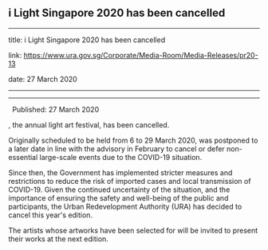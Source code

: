## i Light Singapore 2020 has been cancelled
---
title: i Light Singapore 2020 has been cancelled

link: https://www.ura.gov.sg/Corporate/Media-Room/Media-Releases/pr20-13

date: 27 March 2020

---

-----------------------------------------

  Published: 27 March 2020

, the annual light art festival, has been cancelled.

Originally scheduled to be held from 6 to 29 March 2020,  was postponed to a later date in line with the advisory in February to cancel or defer non-essential large-scale events due to the COVID-19 situation.

Since then, the Government has implemented stricter measures and restrictions to reduce the risk of imported cases and local transmission of COVID-19. Given the continued uncertainty of the situation, and the importance of ensuring the safety and well-being of the public and participants, the Urban Redevelopment Authority (URA) has decided to cancel this year's edition.

The artists whose artworks have been selected for  will be invited to present their works at the next edition.